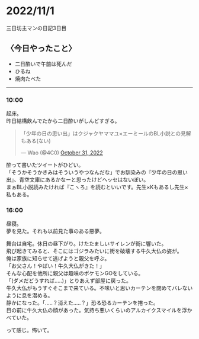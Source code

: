 2022/11/1
============

三日坊主マンの日記3日目

## 〈今日やったこと〉  
* 二日酔いで午前は死んだ
* ひるね
* 焼肉たべた

---

### 10:00  
起床。  
昨日結構飲んでたから二日酔いがしんどすぎる。  
<blockquote class="twitter-tweet"><p lang="ja" dir="ltr">「少年の日の思い出」はクジャクヤママユ×エーミールのBL小説との見解もある(ない)</p>&mdash; Wao (@4C0) <a href="https://twitter.com/4C0/status/1587135527123185669?ref_src=twsrc%5Etfw">October 31, 2022</a></blockquote>   

酔って書いたツイートがひどい。  
「そうかそうかきみはそういうやつなんだな」でお馴染みの『少年の日の思い出』、青空文庫にあるかなーと思ったけどヘッセはないぽい。  
まぁBL小説読みたければ『こヽろ』を読むといいです。先生×Kもあるし先生×私もある。  

### 16:00  
昼寝。  
夢を見た。それも以前見た事のある悪夢。  

舞台は自宅。休日の昼下がり。けたたましいサイレンが街に響いた。  
飛び起きてみると、そこにはゴジラみたいに街を破壊する牛久大仏の姿が。  
俺は家族に知らせて逃げようと親父を呼ぶ。  
「お父さん！やばい！牛久大仏がきた！」  
そんな心配を他所に親父は趣味のポケモンGOをしている。  
「(ダメだどうすれば.....)」とりあえず部屋に戻った。  
牛久大仏がもうすぐそこまで来ている。不味いと思いカーテンを閉めてバレないように息を潜める。  
静かになった。「.....？消えた.....？」恐る恐るカーテンを捲った。  
目の前に牛久大仏の顔があった。気持ち悪いくらいのアルカイクスマイルを浮かべていた。  

って感じ。怖いて。  



